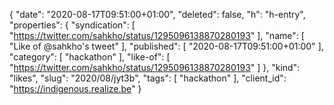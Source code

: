 {
  "date": "2020-08-17T09:51:00+01:00",
  "deleted": false,
  "h": "h-entry",
  "properties": {
    "syndication": [
      "https://twitter.com/sahkho/status/1295096138870280193"
    ],
    "name": [
      "Like of @sahkho's tweet"
    ],
    "published": [
      "2020-08-17T09:51:00+01:00"
    ],
    "category": [
      "hackathon"
    ],
    "like-of": [
      "https://twitter.com/sahkho/status/1295096138870280193"
    ]
  },
  "kind": "likes",
  "slug": "2020/08/jyt3b",
  "tags": [
    "hackathon"
  ],
  "client_id": "https://indigenous.realize.be"
}

